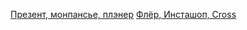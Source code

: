 [Презент, монпансье, плэнер](https://github.com/liquid-hub/recaptcha/blob/main/prezent.md)
[Флёр, Инсташоп, Cross](https://github.com/liquid-hub/recaptcha/blob/main/fleur.md)
